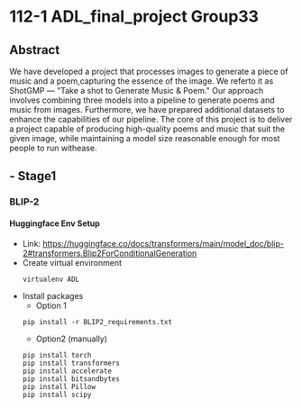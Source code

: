 # 112-1 ADL_final_project Group33
## Abstract
We have developed a project that processes images to generate a piece of music and a poem,capturing the essence of the image. We referto it as ShotGMP — "Take a shot to Generate Music & Poem." Our approach involves combining three models into a pipeline to generate poems and music from images. Furthermore, we have prepared additional datasets to enhance the capabilities of our pipeline. The core of this project is to deliver a project capable of producing high-quality poems and music that suit the given image, while maintaining a model size reasonable enough for most people to run withease.


## - Stage1

### BLIP-2

#### Huggingface Env Setup
- Link: https://huggingface.co/docs/transformers/main/model_doc/blip-2#transformers.Blip2ForConditionalGeneration
- Create virtual environment
    ```bash=
    virtualenv ADL
    ```
- Install packages
    - Option 1 
    ```bash=
    pip install -r BLIP2_requirements.txt
    ```
    - Option2 (manually)
    ```bash=
    pip install torch
    pip install transformers
    pip install accelerate
    pip install bitsandbytes
    pip install Pillow
    pip install scipy
    ```
